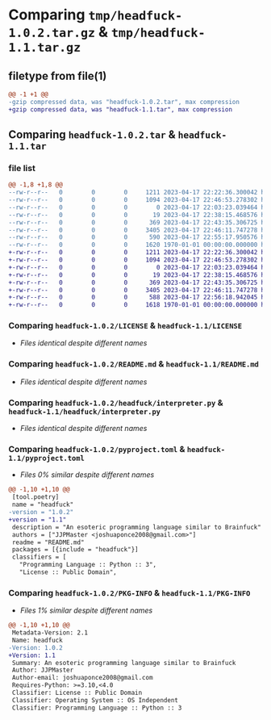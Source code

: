 # Comparing `tmp/headfuck-1.0.2.tar.gz` & `tmp/headfuck-1.1.tar.gz`

## filetype from file(1)

```diff
@@ -1 +1 @@
-gzip compressed data, was "headfuck-1.0.2.tar", max compression
+gzip compressed data, was "headfuck-1.1.tar", max compression
```

## Comparing `headfuck-1.0.2.tar` & `headfuck-1.1.tar`

### file list

```diff
@@ -1,8 +1,8 @@
--rw-r--r--   0        0        0     1211 2023-04-17 22:22:36.300042 headfuck-1.0.2/LICENSE
--rw-r--r--   0        0        0     1094 2023-04-17 22:46:53.278302 headfuck-1.0.2/README.md
--rw-r--r--   0        0        0        0 2023-04-17 22:03:23.039464 headfuck-1.0.2/headfuck/__init__.py
--rw-r--r--   0        0        0       19 2023-04-17 22:38:15.468576 headfuck-1.0.2/headfuck/file.bf
--rw-r--r--   0        0        0      369 2023-04-17 22:43:35.306725 headfuck-1.0.2/headfuck/hff.py
--rw-r--r--   0        0        0     3405 2023-04-17 22:46:11.747278 headfuck-1.0.2/headfuck/interpreter.py
--rw-r--r--   0        0        0      590 2023-04-17 22:55:17.950576 headfuck-1.0.2/pyproject.toml
--rw-r--r--   0        0        0     1620 1970-01-01 00:00:00.000000 headfuck-1.0.2/PKG-INFO
+-rw-r--r--   0        0        0     1211 2023-04-17 22:22:36.300042 headfuck-1.1/LICENSE
+-rw-r--r--   0        0        0     1094 2023-04-17 22:46:53.278302 headfuck-1.1/README.md
+-rw-r--r--   0        0        0        0 2023-04-17 22:03:23.039464 headfuck-1.1/headfuck/__init__.py
+-rw-r--r--   0        0        0       19 2023-04-17 22:38:15.468576 headfuck-1.1/headfuck/file.bf
+-rw-r--r--   0        0        0      369 2023-04-17 22:43:35.306725 headfuck-1.1/headfuck/hff.py
+-rw-r--r--   0        0        0     3405 2023-04-17 22:46:11.747278 headfuck-1.1/headfuck/interpreter.py
+-rw-r--r--   0        0        0      588 2023-04-17 22:56:18.942045 headfuck-1.1/pyproject.toml
+-rw-r--r--   0        0        0     1618 1970-01-01 00:00:00.000000 headfuck-1.1/PKG-INFO
```

### Comparing `headfuck-1.0.2/LICENSE` & `headfuck-1.1/LICENSE`

 * *Files identical despite different names*

### Comparing `headfuck-1.0.2/README.md` & `headfuck-1.1/README.md`

 * *Files identical despite different names*

### Comparing `headfuck-1.0.2/headfuck/interpreter.py` & `headfuck-1.1/headfuck/interpreter.py`

 * *Files identical despite different names*

### Comparing `headfuck-1.0.2/pyproject.toml` & `headfuck-1.1/pyproject.toml`

 * *Files 0% similar despite different names*

```diff
@@ -1,10 +1,10 @@
 [tool.poetry]
 name = "headfuck"
-version = "1.0.2"
+version = "1.1"
 description = "An esoteric programming language similar to Brainfuck"
 authors = ["JJPMaster <joshuaponce2008@gmail.com>"]
 readme = "README.md"
 packages = [{include = "headfuck"}]
 classifiers = [
   "Programming Language :: Python :: 3",
   "License :: Public Domain",
```

### Comparing `headfuck-1.0.2/PKG-INFO` & `headfuck-1.1/PKG-INFO`

 * *Files 1% similar despite different names*

```diff
@@ -1,10 +1,10 @@
 Metadata-Version: 2.1
 Name: headfuck
-Version: 1.0.2
+Version: 1.1
 Summary: An esoteric programming language similar to Brainfuck
 Author: JJPMaster
 Author-email: joshuaponce2008@gmail.com
 Requires-Python: >=3.10,<4.0
 Classifier: License :: Public Domain
 Classifier: Operating System :: OS Independent
 Classifier: Programming Language :: Python :: 3
```

